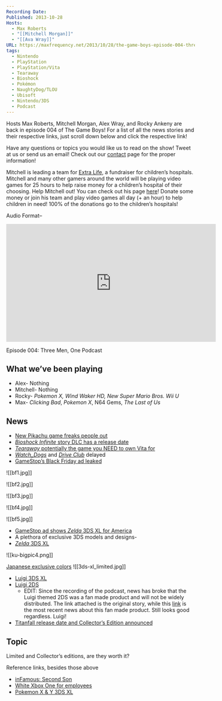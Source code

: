 ```yaml
---
Recording Date: 
Published: 2013-10-28
Hosts:
  - Max Roberts
  - "[[Mitchell Morgan]]"
  - "[[Ava Wray]]"
URL: https://maxfrequency.net/2013/10/28/the-game-boys-episode-004-three-men-one-podcast/
tags:
  - Nintendo
  - PlayStation
  - PlayStation/Vita
  - Tearaway
  - Bioshock
  - Pokémon
  - NaughtyDog/TLOU
  - Ubisoft
  - Nintendo/3DS
  - Podcast
---
```

Hosts Max Roberts, Mitchell Morgan, Alex Wray, and Rocky Ankeny are back in episode 004 of The Game Boys! For a list of all the news stories and their respective links, just scroll down below and click the respective link!

Have any questions or topics you would like us to read on the show! Tweet at us or send us an email! Check out our [contact](http://goleftgaming.wordpress.com/contact/) page for the proper information!

Mitchell is leading a team for [Extra Life](http://www.extra-life.org/), a fundraiser for children’s hospitals. Mitchell and many other gamers around the world will be playing video games for 25 hours to help raise money for a children’s hospital of their choosing. Help Mitchell out! You can check out his page [here](http://www.extra-life.org/index.cfm?fuseaction=donorDrive.participant&participantID=50037)! Donate some money or join his team and play video games all day (+ an hour) to help children in need! 100% of the donations go to the children’s hospitals!

Audio Format–

<div class=iframe-container>
<iframe width="560" height="315" src="https://www.youtube-nocookie.com/embed/08dTXvQBLGo?si=wXY8L5aX3STNMwjp" title="YouTube video player" frameborder="0" allow="accelerometer; autoplay; clipboard-write; encrypted-media; gyroscope; picture-in-picture; web-share" referrerpolicy="strict-origin-when-cross-origin" allowfullscreen></iframe>
</div>

Episode 004: Three Men, One Podcast

## What we’ve been playing

- Alex- Nothing
- Mitchell- Nothing
- Rocky- *Pokemon X, Wind Waker HD, New Super Mario Bros. Wii U*
- Max- *Clicking Bad*, *Pokemon X*, N64 Gems, *The Last of Us*

## News

- [New Pikachu game freaks people out](http://www.ign.com/articles/2013/10/22/new-pikachu-focused-3ds-game-teased-by-nintendo)
- [*Bioshock Infinite* story DLC has a release date](http://www.ign.com/articles/2013/10/25/bioshock-infinite-burial-at-sea-episode-1-dlc-release-date)
- [*Tearaway* potentially the game you NEED to own Vita for](http://kotaku.com/tearaway-is-the-best-thing-ive-played-on-the-vita-1451947021)
- [*Watch_Dogs*](http://www.ign.com/articles/2013/10/15/watch-dogs-the-crew-delayed-until-at-least-april-2014) and [*Drive Club*](http://www.ign.com/articles/2013/10/18/driveclub-delayed-but-ps-plus-bonuses-updated-for-ps4-launch) delayed
- [GameStop’s Black Friday ad leaked](http://kotaku.com/here-are-gamestops-black-friday-deals-for-2013-1447709818)

![[bf1.jpg]]

![[bf2.jpg]]

![[bf3.jpg]]

![[bf4.jpg]]

![[bf5.jpg]]

- [GameStop ad shows *Zelda* 3DS XL for America](http://kotaku.com/gamestop-leak-confirms-zelda-3ds-xl-for-north-america-1447715671)
- A plethora of exclusive 3DS models and designs-
- [*Zelda* 3DS XL](http://kotaku.com/glorious-new-zelda-3ds-xl-puts-light-and-dark-in-your-h-1445510997)

![[ku-bigpic4.png]]

[Japanese exclusive colors](http://www.ign.com/articles/2013/10/23/nintendo-announces-two-new-limited-edition-3ds-xl-colors-in-japan)
![[3ds-xl_limited.jpg]]

- [Luigi 3DS XL](http://kotaku.com/japan-is-getting-a-special-luigi-3ds-xl-474822483)
- [Luigi 2DS](http://kotaku.com/we-might-be-getting-a-luigi-themed-2ds-1451095198) 
	- EDIT: Since the recording of the podcast, news has broke that the Luigi themed 2DS was a fan made product and will not be widely distributed. The link attached is the original story, while this [link](http://kotaku.com/turns-out-this-impressive-luigi-2ds-was-fan-made-1452676696) is the most recent news about this fan made product. Still looks good regardless. Luigi!
- [Titanfall release date and Collector’s Edition announced](http://www.ign.com/articles/2013/10/22/titanfall-release-date-collectors-edition-announced)

## Topic

Limited and Collector’s editions, are they worth it?

Reference links, besides those above

- [inFamous: Second Son](http://www.ign.com/articles/2013/10/17/infamous-second-son-collectors-editions-announced)
- [White Xbox One for employees](http://kotaku.com/this-white-xbox-one-sure-is-snazzy-too-bad-its-only-f-1202479119)
- [Pokemon X & Y 3DS XL](http://www.nintendo.com/3ds/pokemon/)